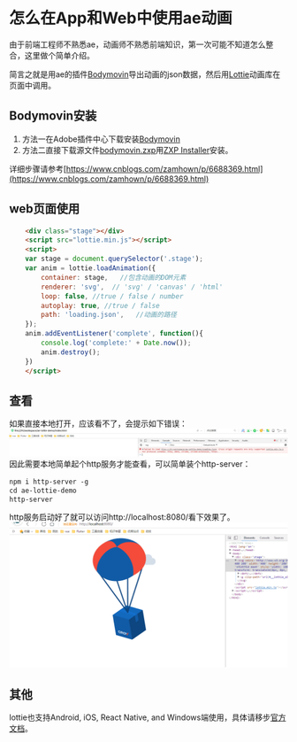 # 怎么在App和Web中使用ae动画
由于前端工程师不熟悉ae，动画师不熟悉前端知识，第一次可能不知道怎么整合，这里做个简单介绍。

简言之就是用ae的插件[Bodymovin](https://www.adobeexchange.com/creativecloud.details.12557.html)导出动画的json数据，然后用[Lottie](http://airbnb.io/lottie/#/README)动画库在页面中调用。

## Bodymovin安装
1. 方法一在Adobe插件中心下载安装[Bodymovin](https://www.adobeexchange.com/creativecloud.details.12557.html)
2. 方法二直接下载源文件[bodymovin.zxp](https://github.com/airbnb/lottie-web/tree/master/build/extension)用[ZXP Installer](https://aescripts.com/learn/zxp-installer/)安装。

详细步骤请参考[https://www.cnblogs.com/zamhown/p/6688369.html](https://www.cnblogs.com/zamhown/p/6688369.html)

## web页面使用
```html
    <div class="stage"></div>
    <script src="lottie.min.js"></script>
    <script>
    var stage = document.querySelector('.stage');
    var anim = lottie.loadAnimation({
        container: stage,   //包含动画的DOM元素
        renderer: 'svg',  // 'svg' / 'canvas' / 'html'
        loop: false, //true / false / number
        autoplay: true, //true / false
        path: 'loading.json',   //动画的路径
    });
    anim.addEventListener('complete', function(){
        console.log('complete:' + Date.now());
        anim.destroy();
    })
    </script>
```
## 查看
如果直接本地打开，应该看不了，会提示如下错误：
![错误示例图](1.jpg)
因此需要本地简单起个http服务才能查看，可以简单装个http-server：
```shell
npm i http-server -g
cd ae-lottie-demo
http-server
```
http服务启动好了就可以访问http://localhost:8080/看下效果了。
![动画示例图](2.gif)

## 其他 
lottie也支持Android, iOS, React Native, and Windows端使用，具体请移步[官方文档](http://airbnb.io/lottie/#/README)。